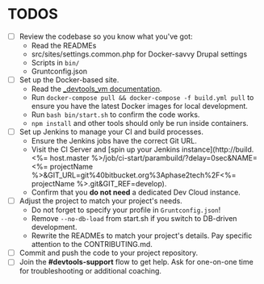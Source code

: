 # TODOS

* [ ] Review the codebase so you know what you've got:
  * Read the READMEs
  * src/sites/settings.common.php for Docker-savvy Drupal settings
  * Scripts in `bin/`
  * Gruntconfig.json
* [ ] Set up the Docker-based site.
  * Read the [_devtools_vm documentation](https://bitbucket.org/phase2tech/_devtools_vm/src/master/docs/).
  * Run  `docker-compose pull && docker-compose -f build.yml pull` to ensure you have the latest Docker images for local development.
  * Run `bash bin/start.sh` to confirm the code works.
  * `npm install` and other tools should only be run inside containers.
* [ ] Set up Jenkins to manage your CI and build processes.
  * Ensure the Jenkins jobs have the correct Git URL.
  * Visit the CI Server and [spin up your Jenkins instance](http://build.<%= host.master %>/job/ci-start/parambuild/?delay=0sec&NAME=<%= projectName %>&GIT_URL=git%40bitbucket.org%3Aphase2tech%2F<%= projectName %>.git&GIT_REF=develop).
  * Confirm that you **do not need** a dedicated Dev Cloud instance.
* [ ] Adjust the project to match your project's needs.
  * Do not forget to specify your profile in `Gruntconfig.json`!
  * Remove `--no-db-load` from start.sh if you switch to DB-driven development.
  * Rewrite the READMEs to match your project's details. Pay specific attention to the CONTRIBUTING.md.
* [ ] Commit and push the code to your project repository.
* [ ] Join the **#devtools-support** flow to get help. Ask for one-on-one time for troubleshooting or additional coaching.
